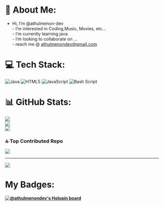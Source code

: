 # 💫 About Me:
-  Hi, I’m @athulmenon-dev<br>-  I’m interested in Coding,Music, Movies, etc...<br>-  I’m currently learning java<br>-  I’m looking to collaborate on ...<br>-  reach me @ athulmenondev@gmail.com


# 💻 Tech Stack:
![Java](https://img.shields.io/badge/java-%23ED8B00.svg?style=flat&logo=openjdk&logoColor=white) ![HTML5](https://img.shields.io/badge/html5-%23E34F26.svg?style=flat&logo=html5&logoColor=white) ![JavaScript](https://img.shields.io/badge/javascript-%23323330.svg?style=flat&logo=javascript&logoColor=%23F7DF1E) ![Bash Script](https://img.shields.io/badge/bash_script-%23121011.svg?style=flat&logo=gnu-bash&logoColor=white)
# 📊 GitHub Stats:
![](https://github-readme-stats.vercel.app/api?username=athulmenondev&theme=dark&hide_border=false&include_all_commits=true&count_private=true)<br/>
![](https://github-readme-streak-stats.herokuapp.com/?user=athulmenondev&theme=dark&hide_border=false)<br/>
![](https://github-readme-stats.vercel.app/api/top-langs/?username=athulmenondev&theme=dark&hide_border=false&include_all_commits=true&count_private=true&layout=compact)

### 🔝 Top Contributed Repo
![](https://github-contributor-stats.vercel.app/api?username=athulmenondev&limit=5&theme=dark&combine_all_yearly_contributions=true)

---
[![](https://visitcount.itsvg.in/api?id=athulmenondev&icon=4&color=1)](https://visitcount.itsvg.in)

<!-- Proudly created with GPRM ( https://gprm.itsvg.in ) -->
# My Badges:
**[![@athulmenondev's Holopin board](https://holopin.me/athulmenondev)](https://holopin.io/@athulmenondev)**
